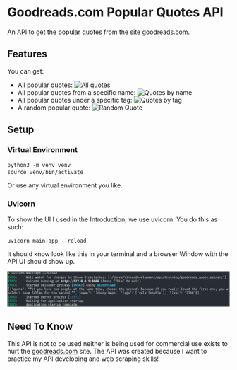 # Goodreads.com Popular Quotes API
An API to get the popular quotes from the site [goodreads.com](https://www.goodreads.com/quotes).

## Features
You can get:
* All popular quotes:
![All quotes](/images/all_quotes.gif)
* All popular quotes from a specific name:
![Quotes by name](/images/qutoe_by_name.gif)
* All popular quotes under a specific tag:
![Quotes by tag](/images/quote_by_tag.gif)
* A random popular quote:
![Random Quote](/images/random_quote.gif)

## Setup
### Virtual Environment
```
python3 -m venv venv
source venv/bin/activate
```
Or use any virtual environment you like.

### Uvicorn
To show the UI I used in the Introduction, we use uvicorn.
You do this as such:
```
uvicorn main:app --reload
```
It should know look like this in your terminal and a browser Window with the API UI should show up.

![Uvicorn Setup](/images/uvicorn_setup.png)

## Need To Know
This API is not to be used neither is being used for commercial use exists to hurt the [goodreads.com](https://www.goodreads.com/) site. 
The API was created because I want to practice my API developing and web scraping skills!
